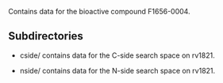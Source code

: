 Contains data for the bioactive compound F1656-0004.

## Subdirectories

- cside/ contains data for the C-side search space on rv1821.

- nside/ contains data for the N-side search space on rv1821.


